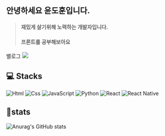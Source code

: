 ## 안녕하세요 윤도훈입니다.

> <h4>재밌게 살기위해 노력하는 개발자입니다.</h4> <h4>프론트를 공부해보아요</h4>

밸로그
<a href="https://velog.io/@dohun_08/posts"><img src="https://img.shields.io/badge/velog-20C997?style=for-thebadge&logo=velog&logoColor=white"></a>

<h2>💻 Stacks</h2>
<div style=display="flex">
  <img alt="Html" src ="https://img.shields.io/badge/HTML5-E34F26.svg?&style=for-the-badge&logo=HTML5&logoColor=white"/> 
<img alt="Css" src ="https://img.shields.io/badge/CSS3-1572B6.svg?&style=for-the-badge&logo=CSS3&logoColor=white"/> 
<img alt="JavaScript" src ="https://img.shields.io/badge/JavaScriipt-F7DF1E.svg?&style=for-the-badge&logo=JavaScript&logoColor=black"/> <img alt="Python" src ="https://img.shields.io/badge/Python-3776AB.svg?&style=for-the-badge&logo=Python&logoColor=white"/> 
<img alt="React" src ="https://img.shields.io/badge/react-61DAFB.svg?&style=for-the-badge&logo=React&logoColor=white"/>
<img alt="React Native" src ="https://img.shields.io/badge/react native-61DAFB.svg?&style=for-the-badge&logo=React&logoColor=white"/>
</div>


## 🏅stats

![Anurag's GitHub stats](https://github-readme-stats.vercel.app/api?username=dohun08&show_icons=true&theme=radical)

